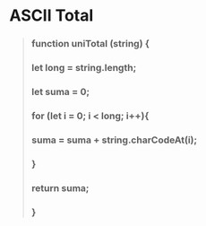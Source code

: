 # ASCII Total

>### function uniTotal (string) {
>###  let long = string.length;
>###  let suma = 0;
>###  for (let i = 0; i < long; i++){
>###   suma = suma + string.charCodeAt(i);
>###  }
>###  return suma;
>### }
